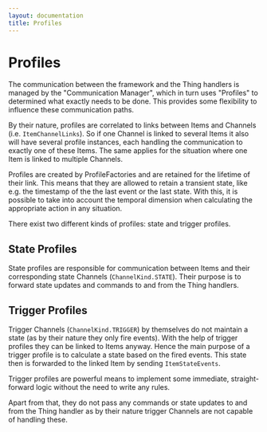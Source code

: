 ```yaml
---
layout: documentation
title: Profiles
---
```


# Profiles

The communication between the framework and the Thing handlers is managed by the "Communication Manager", which in turn uses "Profiles"  to determined what exactly needs to be done.
This provides some flexibility to influence these communication paths.

By their nature, profiles are correlated to links between Items and Channels (i.e. `ItemChannelLinks`). So if one Channel is linked to several Items it also will have several profile instances, each handling the communication to exactly one of these Items.
The same applies for the situation where one Item is linked to multiple Channels.

Profiles are created by ProfileFactories and are retained for the lifetime of their link.
This means that they are allowed to retain a transient state, like e.g. the timestamp of the the last event or the last state.
With this, it is possible to take into account the temporal dimension when calculating the appropriate action in any situation.

There exist two different kinds of profiles: state and trigger profiles.

## State Profiles

State profiles are responsible for communication between Items and their corresponding state Channels (`ChannelKind.STATE`).
Their purpose is to forward state updates and commands to and from the Thing handlers.

## Trigger Profiles

Trigger Channels (`ChannelKind.TRIGGER`) by themselves do not maintain a state (as by their nature they only fire events).
With the help of trigger profiles they can be linked to Items anyway.
Hence the main purpose of a trigger profile is to calculate a state based on the fired events.
This state then is forwarded to the linked Item by sending `ItemStateEvents`.

Trigger profiles are powerful means to implement some immediate, straight-forward logic without the need to write any rules.

Apart from that, they do not pass any commands or state updates to and from the Thing handler as by their nature trigger Channels are not capable of handling these.
